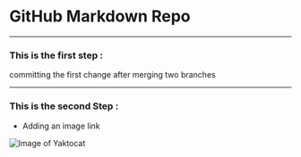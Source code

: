 # GitHub Markdown Repo

___

### This is the first step :

committing the first change after merging two branches

___

### This is the second Step :

- Adding an image link

![Image of Yaktocat](https://octodex.github.com/images/yaktocat.png)
